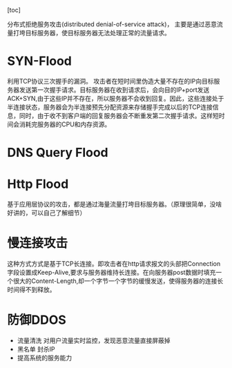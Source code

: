 [toc]



分布式拒绝服务攻击(distributed denial-of-service attack)， 主要是通过恶意流量打垮目标服务器，使目标服务器无法处理正常的流量请求。



# SYN-Flood

利用TCP协议三次握手的漏洞。 攻击者在短时间里伪造大量不存在的IP向目标服务器发送第一次握手请求。目标服务器在收到请求后，会向目的IP+port发送ACK+SYN,由于这些IP并不存在，所以服务器不会收到回复。因此，这些连接处于半连接状态，服务器会为半连接预先分配资源来存储握手完成以后的TCP连接信息，同时，由于收不到客户端的回复服务器会不断重发第二次握手请求。这样短时间会消耗完服务器的CPU和内存资源。



# DNS Query Flood

# Http Flood

基于应用层协议的攻击，都是通过海量流量打垮目标服务器。（原理很简单，没啥好讲的，可以自己了解细节）



# 慢连接攻击

这种方式方式是基于TCP长连接。即攻击者在http请求报文的头部把Connection字段设置成Keep-Alive,要求与服务器维持长连接。在向服务器post数据时填充一个很大的Content-Length,却一个字节一个字节的缓慢发送，使得服务器的连接长时间得不到释放。





# 防御DDOS

* 流量清洗 对用户流量实时监控，发现恶意流量直接屏蔽掉
* 黑名单 封杀IP
* 提高系统的服务能力
